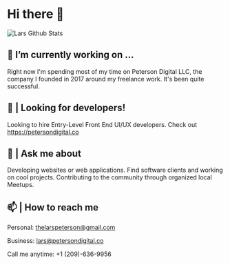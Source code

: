 # Hi there 👋

![Lars Github Stats](https://github-readme-stats.vercel.app/api?username=larspeterson&count_private=true&show_icons=true&theme=radical)

## 🔭  I’m currently working on ...

Right now I'm spending most of my time on Peterson Digital LLC, the company I founded in 2017 around my freelance work. It's been quite successful.

## 🤔 | Looking for developers!

Looking to hire Entry-Level Front End UI/UX developers. Check out https://petersondigital.co

## 💬 | Ask me about

Developing websites or web applications. Find software clients and working on cool projects. Contributing to the community through organized local Meetups.

## 📫 | How to reach me

Personal:
thelarspeterson@gmail.com

Business:
lars@petersondigital.co

Call me anytime:
+1 (209)-636-9956

